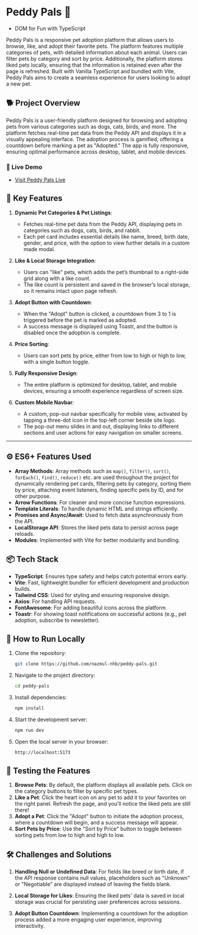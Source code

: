# Peddy Pals 🐾

- DOM for Fun with TypeScript

Peddy Pals is a responsive pet adoption platform that allows users to browse, like, and adopt their favorite pets. The platform features multiple categories of pets, with detailed information about each animal. Users can filter pets by category and sort by price. Additionally, the platform stores liked pets locally, ensuring that the information is retained even after the page is refreshed. Built with Vanilla TypeScript and bundled with Vite, Peddy Pals aims to create a seamless experience for users looking to adopt a new pet.

## 🐕 Project Overview

Peddy Pals is a user-friendly platform designed for browsing and adopting pets from various categories such as dogs, cats, birds, and more. The platform fetches real-time pet data from the Peddy API and displays it in a visually appealing interface. The adoption process is gamified, offering a countdown before marking a pet as "Adopted." The app is fully responsive, ensuring optimal performance across desktop, tablet, and mobile devices.

### 🚀 Live Demo

- [Visit Peddy Pals Live](https://peddy-pals-nhb.vercel.app)

## 🎯 Key Features

1. **Dynamic Pet Categories & Pet Listings**:
   - Fetches real-time pet data from the Peddy API, displaying pets in categories such as dogs, cats, birds, and rabbit.
   - Each pet card includes essential details like name, breed, birth date, gender, and price, with the option to view further details in a custom made modal.

2. **Like & Local Storage Integration**:
   - Users can "like" pets, which adds the pet’s thumbnail to a right-side grid along with a like count.
   - The like count is persistent and saved in the browser’s local storage, so it remains intact upon page refresh.

3. **Adopt Button with Countdown**:
   - When the "Adopt" button is clicked, a countdown from 3 to 1 is triggered before the pet is marked as adopted.
   - A success message is displayed using Toastr, and the button is disabled once the adoption is complete.

4. **Price Sorting**:
   - Users can sort pets by price, either from low to high or high to low, with a single button toggle.

5. **Fully Responsive Design**:
   - The entire platform is optimized for desktop, tablet, and mobile devices, ensuring a smooth experience regardless of screen size.

6. **Custom Mobile Navbar**:
   - A custom, pop-out navbar specifically for mobile view, activated by tapping a three-dot icon in the top-left corner beside site logo.
   - The pop-out menu slides in and out, displaying links to different sections and user actions for easy navigation on smaller screens.

---

## ⚙️ ES6+ Features Used

- **Array Methods**: Array methods such as `map()`, `filter()`, `sort()`, `forEach()`, `find()`, `reduce()` etc. are used throughout the project for dynamically rendering pet cards, filtering pets by category, sorting them by price, attaching event listeners, finding specific pets by ID, and for other purpose.
- **Arrow Functions**: For cleaner and more concise function expressions.
- **Template Literals**: To handle dynamic HTML and strings efficiently.
- **Promises and Async/Await**: Used to fetch data asynchronously from the API.
- **LocalStorage API**: Stores the liked pets data to persist across page reloads.
- **Modules**: Implemented with Vite for better modularity and bundling.

## 📦 Tech Stack

- **TypeScript**: Ensures type safety and helps catch potential errors early.
- **Vite**: Fast, lightweight bundler for efficient development and production builds.
- **Tailwind CSS**: Used for styling and ensuring responsive design.
- **Axios**: For handling API requests.
- **FontAwesome**: For adding beautiful icons across the platform.
- **Toastr**: For showing toast notifications on successful actions (e.g., pet adoption, subscribe to newsletter).

## 📑 How to Run Locally

1. Clone the repository:

   ```bash
   git clone https://github.com/nazmul-nhb/peddy-pals.git
   ```

2. Navigate to the project directory:

   ```bash
   cd peddy-pals
   ```

3. Install dependencies:

   ```bash
   npm install
   ```

4. Start the development server:

   ```bash
   npm run dev
   ```

5. Open the local server in your browser:

    ```bash
    http://localhost:5173
    ```

## 🧪 Testing the Features

1. **Browse Pets**: By default, the platform displays all available pets. Click on the category buttons to filter by specific pet types.
2. **Like a Pet**: Click the heart icon on any pet to add it to your favorites on the right panel. Refresh the page, and you’ll notice the liked pets are still there!
3. **Adopt a Pet**: Click the "Adopt" button to initiate the adoption process, where a countdown will begin, and a success message will appear.
4. **Sort Pets by Price**: Use the "Sort by Price" button to toggle between sorting pets from low to high and high to low.

## 🛠 Challenges and Solutions

1. **Handling Null or Undefined Data**: For fields like breed or birth date, if the API response contains null values, placeholders such as "Unknown" or "Negotiable" are displayed instead of leaving the fields blank.

2. **Local Storage for Likes**: Ensuring the liked pets' data is saved in local storage was crucial for persisting user preferences across sessions.

3. **Adopt Button Countdown**: Implementing a countdown for the adoption process added a more engaging user experience, improving interactivity.

